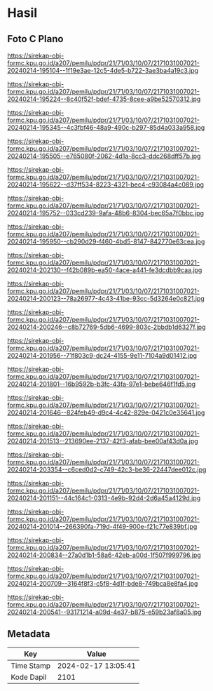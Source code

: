 # Hasil

## Foto C Plano

https://sirekap-obj-formc.kpu.go.id/a207/pemilu/pdpr/21/71/03/10/07/2171031007021-20240214-195104--1f19e3ae-12c5-4de5-b722-3ae3ba4a19c3.jpg

https://sirekap-obj-formc.kpu.go.id/a207/pemilu/pdpr/21/71/03/10/07/2171031007021-20240214-195224--8c40f52f-bdef-4735-8cee-a9be52570312.jpg

https://sirekap-obj-formc.kpu.go.id/a207/pemilu/pdpr/21/71/03/10/07/2171031007021-20240214-195345--4c3fbf46-48a9-490c-b297-85d4a033a958.jpg

https://sirekap-obj-formc.kpu.go.id/a207/pemilu/pdpr/21/71/03/10/07/2171031007021-20240214-195505--e765080f-2062-4d1a-8cc3-ddc268dff57b.jpg

https://sirekap-obj-formc.kpu.go.id/a207/pemilu/pdpr/21/71/03/10/07/2171031007021-20240214-195622--d37ff534-8223-4321-bec4-c93084a4c089.jpg

https://sirekap-obj-formc.kpu.go.id/a207/pemilu/pdpr/21/71/03/10/07/2171031007021-20240214-195752--033cd239-9afa-48b6-8304-bec65a7f0bbc.jpg

https://sirekap-obj-formc.kpu.go.id/a207/pemilu/pdpr/21/71/03/10/07/2171031007021-20240214-195950--cb290d29-f460-4bd5-8147-842770e63cea.jpg

https://sirekap-obj-formc.kpu.go.id/a207/pemilu/pdpr/21/71/03/10/07/2171031007021-20240214-202130--f42b089b-ea50-4ace-a441-fe3dcdbb9caa.jpg

https://sirekap-obj-formc.kpu.go.id/a207/pemilu/pdpr/21/71/03/10/07/2171031007021-20240214-200123--78a26977-4c43-41be-93cc-5d3264e0c821.jpg

https://sirekap-obj-formc.kpu.go.id/a207/pemilu/pdpr/21/71/03/10/07/2171031007021-20240214-200246--c8b72769-5db6-4699-803c-2bbdb1d6327f.jpg

https://sirekap-obj-formc.kpu.go.id/a207/pemilu/pdpr/21/71/03/10/07/2171031007021-20240214-201956--71f803c9-dc24-4155-9e11-7104a9d01412.jpg

https://sirekap-obj-formc.kpu.go.id/a207/pemilu/pdpr/21/71/03/10/07/2171031007021-20240214-201801--16b9592b-b3fc-43fa-97e1-bebe646f1fd5.jpg

https://sirekap-obj-formc.kpu.go.id/a207/pemilu/pdpr/21/71/03/10/07/2171031007021-20240214-201646--824feb49-d9c4-4c42-829e-0421c0e35641.jpg

https://sirekap-obj-formc.kpu.go.id/a207/pemilu/pdpr/21/71/03/10/07/2171031007021-20240214-201513--213690ee-2137-42f3-afab-bee00af43d0a.jpg

https://sirekap-obj-formc.kpu.go.id/a207/pemilu/pdpr/21/71/03/10/07/2171031007021-20240214-203354--c6ced0d2-c749-42c3-be36-22447dee012c.jpg

https://sirekap-obj-formc.kpu.go.id/a207/pemilu/pdpr/21/71/03/10/07/2171031007021-20240214-201151--44c164c1-0313-4e9b-92d4-2d6a45a4129d.jpg

https://sirekap-obj-formc.kpu.go.id/a207/pemilu/pdpr/21/71/03/10/07/2171031007021-20240214-201014--266390fa-719d-4f49-900e-f21c77e839bf.jpg

https://sirekap-obj-formc.kpu.go.id/a207/pemilu/pdpr/21/71/03/10/07/2171031007021-20240214-200834--27a0d1b1-58a6-42eb-a00d-1f507f999796.jpg

https://sirekap-obj-formc.kpu.go.id/a207/pemilu/pdpr/21/71/03/10/07/2171031007021-20240214-200709--3164f8f3-c5f8-4d1f-bde8-749bca8e8fa4.jpg

https://sirekap-obj-formc.kpu.go.id/a207/pemilu/pdpr/21/71/03/10/07/2171031007021-20240214-200541--93171214-a09d-4e37-b875-e59b23af8a05.jpg


## Metadata

| Key        | Value               |
| ---------- | ------------------- |
| Time Stamp | 2024-02-17 13:05:41 |
| Kode Dapil | 2101                |



